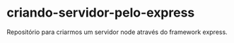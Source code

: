 # criando-servidor-pelo-express
Repositório para criarmos um servidor node através do  framework express.

